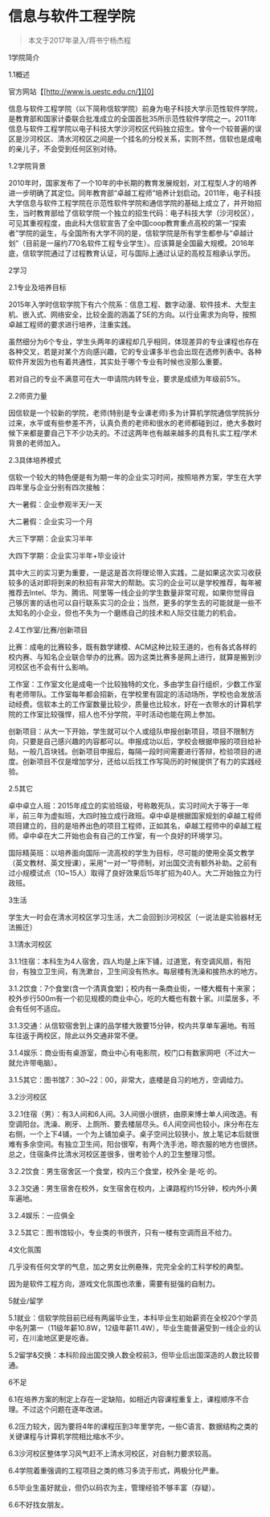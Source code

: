 
# 信息与软件工程学院  

> 本文于2017年录入/蒋书宁杨杰程  

1学院简介

1.1概述

官方网站【[http://www.is.uestc.edu.cn/】][0]

信息与软件工程学院（以下简称信软学院）前身为电子科技大学示范性软件学院，是教育部和国家计委联合批准成立的全国首批35所示范性软件学院之一。2011年信息与软件工程学院以电子科技大学沙河校区代码独立招生。曾今一个较普遍的误区是沙河校区、清水河校区之间是一个挂名的分校关系，实则不然，信软也是成电的亲儿子，不会受到任何区别对待。

1.2学院背景

2010年时，国家发布了一个10年的中长期的教育发展规划，对工程型人才的培养进一步明确了其定位。同年教育部“卓越工程师”培养计划启动。2011年，电子科技大学信息与软件工程学院在示范性软件学院和通信学院的基础上成立了，并开始招生，当时教育部给了信软学院一个独立的招生代码：电子科技大学（沙河校区），可见其重视程度，由此科大信软宣告了全中国coop教育重点高校的第一“探索者”学院的诞生，与全国所有大学不同的是，信软学院是所有学生都参与“卓越计划”（目前是一届约770名软件工程专业学生）。应该算是全国最大规模。2016年底，信软学院通过了过程教育认证，可与国际上通过认证的高校互相承认学历。



2学习

2.1专业及培养目标

2015年入学时信软学院下有六个院系：信息工程、数字动漫、软件技术、大型主机、嵌入式、网络安全，比较全面的涵盖了SE的方向。以行业需求为向导，按照卓越工程师的要求进行培养，注重实践。

虽然细分为6个专业，学生头两年的课程却几乎相同，体现差异的专业课程也存在各种交叉，若是对某个方向感兴趣，它的专业课多半也会出现在选修列表中。各种软件开发因为也有着共通性，其实处于哪个专业有时候也没那么重要。

若对自己的专业不满意可在大一申请院内转专业，要求是成绩为年级前5%。

2.2师资力量

因信软是一个较新的学院，老师(特别是专业课老师)多为计算机学院通信学院拆分过来，水平或有些参差不齐，认真负责的老师和很水的老师都碰到过，绝大多数时候下来都是要自己下不少功夫的。不过这两年也有越来越多的具有扎实工程/学术背景的老师加入。

2.3具体培养模式

信软一个较大的特色便是有为期一年的企业实习时间，按照培养方案，学生在大学四年里与企业分别有四次接触：

大一暑假：企业参观半天/一天

大二暑假：企业实习一个月

大三下学期：企业实习半年

大四下学期：企业实习半年+毕业设计

其中大三的实习更为重要，一是这是首次将理论带入实践，二是如果这次实习收获较多的话对即将到来的秋招有非常大的帮助。实习的企业可以是学校推荐，每年被推荐去Intel、华为、腾讯、阿里等一线企业的学生数量非常可观，如果你觉得自己够厉害的话也可以自行联系实习的企业；当然，更多的学生去的可能就是一些不太知名的小企业，但也不失为一个磨练自己的技术和人际交往能力的机会。

2.4工作室/比赛/创新项目

比赛：成电的比赛较多，既有数学建模、ACM这种比较王道的，也有各式各样的校内赛、与知名企业联合举办的比赛。因为这类比赛多是网上进行，就算是搬到沙河校区也不会有什么影响。

工作室：工作室文化是成电一个比较独特的文化，多由学生自行组织，少数工作室有老师带队。工作室每年都会招新，在学校里有固定的活动场所，学校也会发放活动经费。信软本土的工作室数量比较少，质量也比较水，好在一衣带水的计算机学院的工作室比较强悍，招人也不分学院，平时活动也能在网上参加。

创新项目：从大一下开始，学生就可以个人或组队申报创新项目，项目不限制方向，只要是自己感兴趣的内容都可以。申报成功以后，学校会根据申报的项目给补贴，一般几百块钱。创新项目申报后，每隔一段时间需要进行答辩，检验项目的进度。创新项目不仅是增加学分，还给以后找工作写简历的时候提供了有力的实践经验。

2.5其它

卓中卓立人班：2015年成立的实验班级，号称敢死队，实习时间大于等于一年半，前三年为虚拟班，大四时独立成行政班。卓中卓是根据国家规划的卓越工程师项目建立的，目的是培养出色的项目工程师，正如其名，卓越工程师中的卓越工程师。卓中卓在大二开始也会有自己的工作室，有一个良好的环境学习。

国际精英班：以培养面向国际一流高校的学生为目标，尽可能的使用全英文教学（英文教材、英文授课），采用“一对一”导师制，对出国交流有额外补助。之前有过小规模试点（10~15人）取得了良好效果后15年扩招为40人。大二开始独立为行政班。



3生活

学生大一时会在清水河校区学习生活，大二会回到沙河校区（一说法是实验器材无法搬迁）

3.1清水河校区

3.1.1住宿：本科生为4人宿舍，四人均是上床下铺，过道宽，有空调风扇，有阳台，有独立卫生间，有洗漱台，卫生间没有热水。每层楼有洗澡和接热水的地方。

3.1.2饮食：7个食堂(含一个清真食堂)；校内有一条商业街，一楼大概有十来家；校外步行500m有一个初见规模的商业中心，吃的大概也有数十家。川菜居多，不会有任何不适应。

3.1.3交通：从信软宿舍到上课的品学楼大致要15分钟，校内共享单车遍地。有班车往返于两校区，除此以外交通非常不便。

3.1.4娱乐：商业街有桌游室，商业中心有电影院，校门口有数家网吧（不过大一就允许带电脑）。

3.1.5其它：图书馆7：30~22：00，非常大，底楼是自习的地方，空调给力。

3.2沙河校区

3.2.1住宿（男）：有3人间和6人间。3人间很小很挤，由原来博士单人间改造。有空调阳台。洗澡、刷牙、上厕所、要去楼层尽头。6人间空间也较小，床分布在左右侧，一个上下4铺，一个为上铺加桌子。桌子空间比较狭小，放上笔记本后就很难有多余空间。有独立卫生间，阳台很窄，有两个洗手池，晾衣服的地方也很挤。总之，住宿条件比清水河校区差很多，很考验个人的卫生整理习惯。

3.2.2饮食：男生宿舍区一个食堂，校内三个食堂，校外全·是·吃·的。

3.2.3交通：男生宿舍在校外，女生宿舍在校内，上课路程约15分钟，校内外小黄车遍地。

3.2.4娱乐：一应俱全

3.2.5其它：图书馆较小，专业类的书很齐，只有一楼有空调而且不给力。



4文化氛围

几乎没有任何文学的气息，加之男女比例悬殊，完完全全的工科学校的典型。

因为是软件工程方向，游戏文化氛围也浓重，需要有挺强的自制力。



5就业/留学

5.1就业：信软学院目前已经有两届毕业生，本科毕业生初始薪资在全校20个学员中名列第一（11级年薪10.8W，12级年薪11.4W），毕业生能普遍受到一线企业的认可，在川渝地区更是吃香。

5.2留学&amp;交换：本科阶段出国交换人数全校前3，但毕业后出国深造的人数比较普通。



6不足

6.1在培养方案的制定上存在一定缺陷，如相近内容课程重复上，课程顺序不合理。不过这个问题在逐年改进。

6.2压力较大，因为要将4年的课程压到3年里学完，一些C语言、数据结构之类的关键课程与计算机学院相比缩水不少。

6.3沙河校区整体学习风气赶不上清水河校区，对自制力要求较高。

6.4学院着重强调的工程项目之类的练习多流于形式，两极分化严重。

6.5毕业生虽好就业，但仍以码农为主，管理经验不够丰富（存疑）。

6.6不好找女朋友。



[0]:http://www.is.uestc.edu.cn/%E3%80%91
